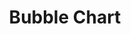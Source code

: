 ---
title: "Bubble Chart"
url: /appstore/modules/charts/bubble-chart
parent: "charts"
description: "Describes the configuration and usage of the Bubble Chart widget, which is available as part of Charts module in the Mendix Marketplace."
tags: ["marketplace", "marketplace component", "charts", "platform support", "bubble", "data", "visualisation"]
#If moving or renaming this doc file, implement a temporary redirect and let the respective team know they should update the URL in the product. See Mapping to Products for more details.
---